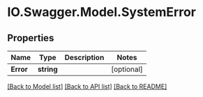 # IO.Swagger.Model.SystemError
## Properties

Name | Type | Description | Notes
------------ | ------------- | ------------- | -------------
**Error** | **string** |  | [optional] 

[[Back to Model list]](../README.md#documentation-for-models) [[Back to API list]](../README.md#documentation-for-api-endpoints) [[Back to README]](../README.md)

